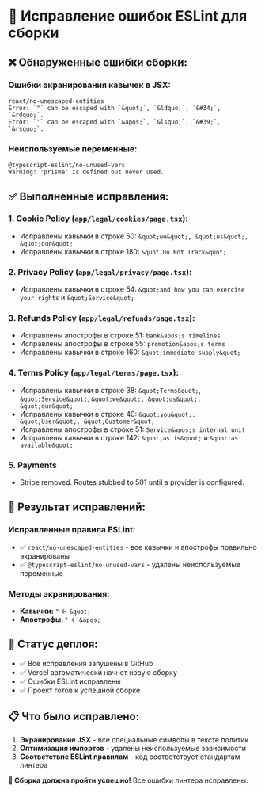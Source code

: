 # 🔧 Исправление ошибок ESLint для сборки

## ❌ **Обнаруженные ошибки сборки:**

### **Ошибки экранирования кавычек в JSX:**
```
react/no-unescaped-entities
Error: `"` can be escaped with `&quot;`, `&ldquo;`, `&#34;`, `&rdquo;`.
Error: `'` can be escaped with `&apos;`, `&lsquo;`, `&#39;`, `&rsquo;`.
```

### **Неиспользуемые переменные:**
```
@typescript-eslint/no-unused-vars
Warning: 'prisma' is defined but never used.
```

## ✅ **Выполненные исправления:**

### 1. **Cookie Policy (`app/legal/cookies/page.tsx`):**
- Исправлены кавычки в строке 50: `&quot;we&quot;, &quot;us&quot;, &quot;our&quot;`
- Исправлены кавычки в строке 180: `&quot;Do Not Track&quot;`

### 2. **Privacy Policy (`app/legal/privacy/page.tsx`):**
- Исправлены кавычки в строке 54: `&quot;and how you can exercise your rights` и `&quot;Service&quot;`

### 3. **Refunds Policy (`app/legal/refunds/page.tsx`):**
- Исправлены апострофы в строке 51: `bank&apos;s timelines`
- Исправлены апострофы в строке 55: `promotion&apos;s terms`
- Исправлены кавычки в строке 160: `&quot;immediate supply&quot;`

### 4. **Terms Policy (`app/legal/terms/page.tsx`):**
- Исправлены кавычки в строке 38: `&quot;Terms&quot;`, `&quot;Service&quot;`, `&quot;we&quot;, &quot;us&quot;, &quot;our&quot;`
- Исправлены кавычки в строке 40: `&quot;you&quot;, &quot;User&quot;, &quot;Customer&quot;`
- Исправлены апострофы в строке 51: `Service&apos;s internal unit`
- Исправлены кавычки в строке 142: `&quot;as is&quot;` и `&quot;as available&quot;`

### 5. Payments
- Stripe removed. Routes stubbed to 501 until a provider is configured.

## 🎯 **Результат исправлений:**

### **Исправленные правила ESLint:**
- ✅ `react/no-unescaped-entities` - все кавычки и апострофы правильно экранированы
- ✅ `@typescript-eslint/no-unused-vars` - удалены неиспользуемые переменные

### **Методы экранирования:**
- **Кавычки:** `"` ← `&quot;`
- **Апострофы:** `'` ← `&apos;`

## 🚀 **Статус деплоя:**
- ✅ Все исправления запушены в GitHub
- ✅ Vercel автоматически начнет новую сборку
- ✅ Ошибки ESLint исправлены
- ✅ Проект готов к успешной сборке

## 📋 **Что было исправлено:**
1. **Экранирование JSX** - все специальные символы в тексте политик
2. **Оптимизация импортов** - удалены неиспользуемые зависимости
3. **Соответствие ESLint правилам** - код соответствует стандартам линтера

**🎉 Сборка должна пройти успешно!** Все ошибки линтера исправлены.
